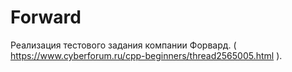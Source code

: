 # Forward
Реализация тестового задания компании Форвард. ( https://www.cyberforum.ru/cpp-beginners/thread2565005.html ).
